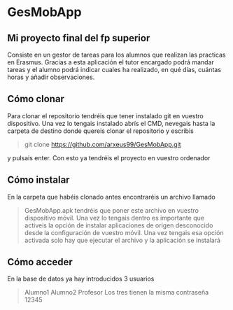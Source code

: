 # GesMobApp
## Mi proyecto final del fp superior

Consiste en un gestor de tareas para los alumnos que realizan las practicas en Erasmus. Gracias a esta aplicación el tutor encargado podrá mandar tareas y el alumno podrá indicar cuales ha realizado, en qué días, cuántas horas y añadir observaciones.

## Cómo clonar

Para clonar el repositorio tendréis que tener instalado git en vuestro dispositivo. Una vez lo tengais instalado abrís el CMD, nevegais hasta la carpeta de destino donde quereis clonar el repositorio y escribis 
>git clone https://github.com/arxeus99/GesMobApp.git

y pulsais enter. Con esto ya tendréis el proyecto en vuestro ordenador

## Cómo instalar

En la carpeta que habéis clonado antes encontraréis un archivo llamado 
>GesMobApp.apk
tendréis que poner este archivo en vuestro dispositivo móvil. Una vez lo tengais dentro es importante que activeis la opción de instalar aplicaciones de origen desconocido desde la configuración de vuestro móvil.
Una vez tengais esa opción activada solo hay que ejecutar el archivo y la aplicación se instalará

## Cómo acceder

En la base de datos ya hay introducidos 3 usuarios 
>Alumno1
>Alumno2
>Profesor
Los tres tienen la misma contraseña
>12345

